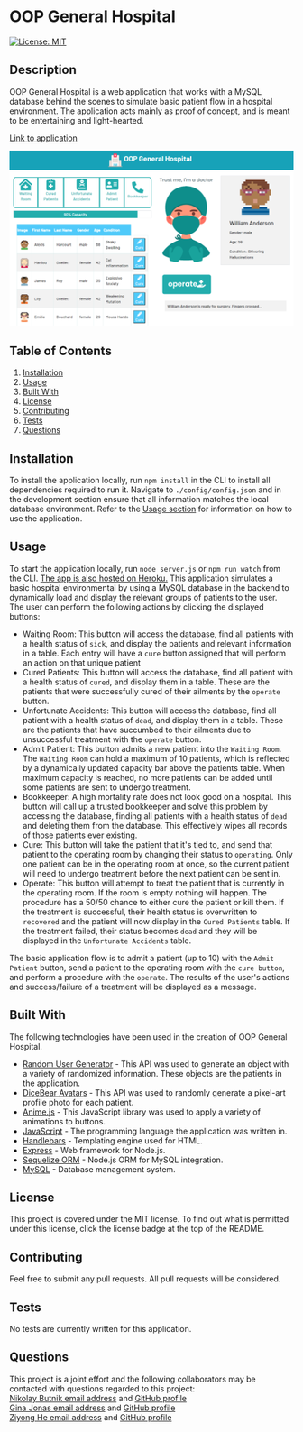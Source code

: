 # OOP General Hospital

[![License: MIT](https://img.shields.io/badge/License-MIT-yellow.svg)](https://opensource.org/licenses/MIT)

## Description

OOP General Hospital is a web application that works with a MySQL database behind the scenes to simulate basic patient flow in a hospital environment. The application acts mainly as proof of concept, and is meant to be entertaining and light-hearted.

[Link to application](https://project-team-2.herokuapp.com/)

![OOP General Hospital Screenshot](https://github.com/ginajonas/oop-general-hospital/blob/main/public/assets/img/oop-general-hospital-screenshot.png?raw=true)

## Table of Contents

1. [Installation](#Installation)
2. [Usage](#Usage)
3. [Built With](#Built-With)
4. [License](#License)
5. [Contributing](#Contributing)
6. [Tests](#Tests)
7. [Questions](#Questions)

## Installation

To install the application locally, run `npm install` in the CLI to install all dependencies required to run it. Navigate to `./config/config.json` and in the development section ensure that all information matches the local database environment. Refer to the [Usage section](#Usage) for information on how to use the application.

## Usage

To start the application locally, run `node server.js` or `npm run watch` from the CLI. [The app is also hosted on Heroku.](https://project-team-2.herokuapp.com/)
This application simulates a basic hospital environmental by using a MySQL database in the backend to dynamically load and display the relevant groups of patients to the user. The user can perform the following actions by clicking the displayed buttons:

- Waiting Room: This button will access the database, find all patients with a health status of `sick`, and display the patients and relevant information in a table. Each entry will have a `cure` button assigned that will perform an action on that unique patient
- Cured Patients: This button will access the database, find all patient with a health status of `cured`, and display them in a table. These are the patients that were successfully cured of their ailments by the `operate` button.
- Unfortunate Accidents: This button will access the database, find all patient with a health status of `dead`, and display them in a table. These are the patients that have succumbed to their ailments due to unsuccessful treatment with the `operate` button.
- Admit Patient: This button admits a new patient into the `Waiting Room`. The `Waiting Room` can hold a maximum of 10 patients, which is reflected by a dynamically updated capacity bar above the patients table. When maximum capacity is reached, no more patients can be added until some patients are sent to undergo treatment.
- Bookkeeper: A high mortality rate does not look good on a hospital. This button will call up a trusted bookkeeper and solve this problem by accessing the database, finding all patients with a health status of `dead` and deleting them from the database. This effectively wipes all records of those patients ever existing.
- Cure: This button will take the patient that it's tied to, and send that patient to the operating room by changing their status to `operating`. Only one patient can be in the operating room at once, so the current patient will need to undergo treatment before the next patient can be sent in.
- Operate: This button will attempt to treat the patient that is currently in the operating room. If the room is empty nothing will happen. The procedure has a 50/50 chance to either cure the patient or kill them. If the treatment is successful, their health status is overwritten to `recovered` and the patient will now display in the `Cured Patients` table. If the treatment failed, their status becomes `dead` and they will be displayed in the `Unfortunate Accidents` table.

The basic application flow is to admit a patient (up to 10) with the `Admit Patient` button, send a patient to the operating room with the `cure button`, and perform a procedure with the `operate`. The results of the user's actions and success/failure of a treatment will be displayed as a message.

## Built With

The following technologies have been used in the creation of OOP General Hospital.

- [Random User Generator](https://randomuser.me/) - This API was used to generate an object with a variety of randomized information. These objects are the patients in the application.
- [DiceBear Avatars](https://avatars.dicebear.com/) - This API was used to randomly generate a pixel-art profile photo for each patient.
- [Anime.js](https://animejs.com/) - This JavaScript library was used to apply a variety of animations to buttons.
- [JavaScript](https://www.javascript.com/) - The programming language the application was written in.
- [Handlebars](https://handlebarsjs.com/) - Templating engine used for HTML.
- [Express](https://expressjs.com/) - Web framework for Node.js.
- [Sequelize ORM](https://sequelize.org/) - Node.js ORM for MySQL integration.
- [MySQL](https://www.mysql.com/) - Database management system.

## License

This project is covered under the MIT license. To find out what is permitted under this license, click the license badge at the top of the README.

## Contributing

Feel free to submit any pull requests. All pull requests will be considered.

## Tests

No tests are currently written for this application.

## Questions

This project is a joint effort and the following collaborators may be contacted with questions regarded to this project:  
[Nikolay Butnik email address](mailto:btnk.nik@gmail.com) and [GitHub profile](https://github.com/nikolaybutnik)  
[Gina Jonas email address](mailto:ginajonas7@gmail.com) and [GitHub profile](https://github.com/ginajonas)  
[Ziyong He email address](mailto:ziyonghe94@gmail.com) and [GitHub profile](https://github.com/ZiyongHe)
